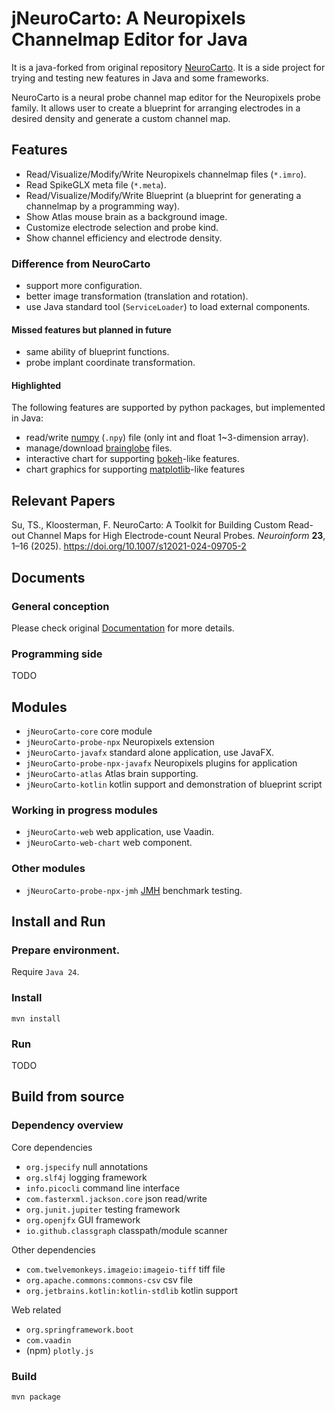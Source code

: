 jNeuroCarto: A Neuropixels Channelmap Editor for Java
=====================================================

It is a java-forked from original repository [NeuroCarto](https://github.com/AntonioST/NeuroCarto).
It is a side project for trying and testing new features in Java and some frameworks.

NeuroCarto is a neural probe channel map editor for the Neuropixels probe family.
It allows user to create a blueprint for arranging electrodes in a desired density
and generate a custom channel map.

Features
--------

- Read/Visualize/Modify/Write Neuropixels channelmap files (`*.imro`).
- Read SpikeGLX meta file (`*.meta`).
- Read/Visualize/Modify/Write Blueprint (a blueprint for generating a channelmap by a programming way).
- Show Atlas mouse brain as a background image.
- Customize electrode selection and probe kind.
- Show channel efficiency and electrode density.

### Difference from NeuroCarto

- support more configuration.
- better image transformation (translation and rotation).
- use Java standard tool (`ServiceLoader`) to load external components.

#### Missed features but planned in future

- same ability of blueprint functions.
- probe implant coordinate transformation.

#### Highlighted

The following features are supported by python packages, but implemented in Java:

- read/write [numpy](https://github.com/numpy/numpy) (`.npy`) file (only int and float 1~3-dimension array).
- manage/download [brainglobe](https://github.com/brainglobe/brainglobe-atlasapi) files.
- interactive chart for supporting [bokeh](https://github.com/bokeh/bokeh)-like features.
- chart graphics for supporting [matplotlib](https://github.com/matplotlib/matplotlib)-like features

Relevant Papers
---------------

Su, TS., Kloosterman, F. NeuroCarto: A Toolkit for Building Custom Read-out Channel Maps for
High Electrode-count Neural Probes. *Neuroinform* **23**, 1–16 (2025).
https://doi.org/10.1007/s12021-024-09705-2

Documents
---------

### General conception

Please check original [Documentation](https://neurocarto.readthedocs.io/en/latest/) for more details.

### Programming side

TODO

Modules
-------

* `jNeuroCarto-core` core module
* `jNeuroCarto-probe-npx` Neuropixels extension
* `jNeuroCarto-javafx` standard alone application, use JavaFX.
* `jNeuroCarto-probe-npx-javafx` Neuropixels plugins for application
* `jNeuroCarto-atlas` Atlas brain supporting.
* `jNeuroCarto-kotlin` kotlin support and demonstration of blueprint script

### Working in progress modules

* `jNeuroCarto-web` web application, use Vaadin.
* `jNeuroCarto-web-chart` web component.

### Other modules

* `jNeuroCarto-probe-npx-jmh` [JMH](https://github.com/openjdk/jmh) benchmark testing.

Install and Run
---------------

### Prepare environment.

Require `Java 24`.

### Install

```shell
mvn install
```

### Run

TODO

Build from source
-----------------

### Dependency overview

Core dependencies

- `org.jspecify` null annotations
- `org.slf4j` logging framework
- `info.picocli` command line interface
- `com.fasterxml.jackson.core` json read/write
- `org.junit.jupiter` testing framework
- `org.openjfx` GUI framework
- `io.github.classgraph` classpath/module scanner

Other dependencies

- `com.twelvemonkeys.imageio:imageio-tiff` tiff file
- `org.apache.commons:commons-csv` csv file
- `org.jetbrains.kotlin:kotlin-stdlib` kotlin support

Web related

- `org.springframework.boot`
- `com.vaadin`
- (npm) `plotly.js`

### Build

```
mvn package
```


